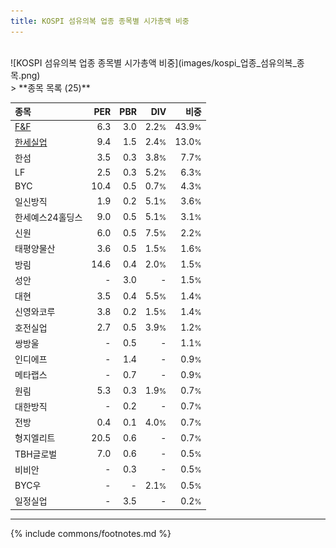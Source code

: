 ```yaml
---
title: KOSPI 섬유의복 업종 종목별 시가총액 비중
---
```

<br>
![KOSPI 섬유의복 업종 종목별 시가총액 비중](images/kospi_업종_섬유의복_종목.png)
<br>
> **종목 목록 (25)**<a id="list"></a>

| **종목** | **PER** | **PBR** | **DIV** | **비중** |
| :------- | ------: | ------: | ------: | -------: |
| [F&F](/383220/) | 6.3 | 3.0 | 2.2<small>%</small> | 43.9<small>%</small> |
| [한세실업](/105630/) | 9.4 | 1.5 | 2.4<small>%</small> | 13.0<small>%</small> |
| 한섬 | 3.5 | 0.3 | 3.8<small>%</small> | 7.7<small>%</small> |
| LF | 2.5 | 0.3 | 5.2<small>%</small> | 6.3<small>%</small> |
| BYC | 10.4 | 0.5 | 0.7<small>%</small> | 4.3<small>%</small> |
| 일신방직 | 1.9 | 0.2 | 5.1<small>%</small> | 3.6<small>%</small> |
| 한세예스24홀딩스 | 9.0 | 0.5 | 5.1<small>%</small> | 3.1<small>%</small> |
| 신원 | 6.0 | 0.5 | 7.5<small>%</small> | 2.2<small>%</small> |
| 태평양물산 | 3.6 | 0.5 | 1.5<small>%</small> | 1.6<small>%</small> |
| 방림 | 14.6 | 0.4 | 2.0<small>%</small> | 1.5<small>%</small> |
| 성안 | - | 3.0 | - | 1.5<small>%</small> |
| 대현 | 3.5 | 0.4 | 5.5<small>%</small> | 1.4<small>%</small> |
| 신영와코루 | 3.8 | 0.2 | 1.5<small>%</small> | 1.4<small>%</small> |
| 호전실업 | 2.7 | 0.5 | 3.9<small>%</small> | 1.2<small>%</small> |
| 쌍방울 | - | 0.5 | - | 1.1<small>%</small> |
| 인디에프 | - | 1.4 | - | 0.9<small>%</small> |
| 메타랩스 | - | 0.7 | - | 0.9<small>%</small> |
| 원림 | 5.3 | 0.3 | 1.9<small>%</small> | 0.7<small>%</small> |
| 대한방직 | - | 0.2 | - | 0.7<small>%</small> |
| 전방 | 0.4 | 0.1 | 4.0<small>%</small> | 0.7<small>%</small> |
| 형지엘리트 | 20.5 | 0.6 | - | 0.7<small>%</small> |
| TBH글로벌 | 7.0 | 0.6 | - | 0.5<small>%</small> |
| 비비안 | - | 0.3 | - | 0.5<small>%</small> |
| BYC우 | - | - | 2.1<small>%</small> | 0.5<small>%</small> |
| 일정실업 | - | 3.5 | - | 0.2<small>%</small> |

---
{% include commons/footnotes.md %}